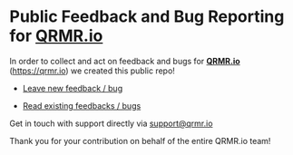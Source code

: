 # Public Feedback and Bug Reporting for [QRMR.io](https://qrmr.io)

In order to collect and act on feedback and bugs for **[QRMR.io](https://qrmr.io)** (https://qrmr.io) we created this public repo!

* [Leave new feedback / bug](https://github.com/aldegoeij/qrmr_issues/issues/new)

* [Read existing feedbacks / bugs](https://github.com/aldegoeij/qrmr_issues/issues)

Get in touch with support directly via support@qrmr.io

Thank you for your contribution on behalf of the entire QRMR.io team!
